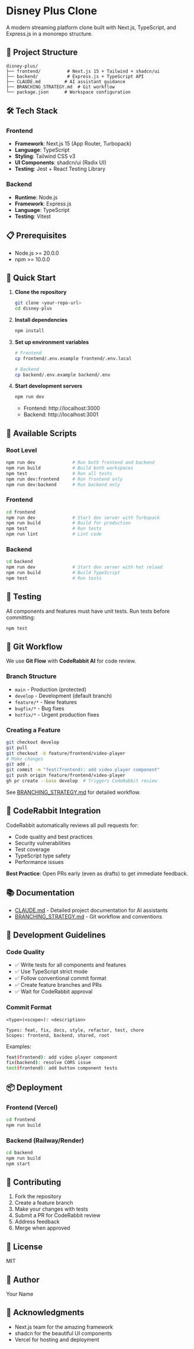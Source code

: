 # Disney Plus Clone

A modern streaming platform clone built with Next.js, TypeScript, and Express.js in a monorepo structure.

## 🚀 Project Structure

```
disney-plus/
├── frontend/          # Next.js 15 + Tailwind + shadcn/ui
├── backend/           # Express.js + TypeScript API
├── CLAUDE.md         # AI assistant guidance
├── BRANCHING_STRATEGY.md  # Git workflow
└── package.json      # Workspace configuration
```

## 🛠️ Tech Stack

### Frontend
- **Framework**: Next.js 15 (App Router, Turbopack)
- **Language**: TypeScript
- **Styling**: Tailwind CSS v3
- **UI Components**: shadcn/ui (Radix UI)
- **Testing**: Jest + React Testing Library

### Backend
- **Runtime**: Node.js
- **Framework**: Express.js
- **Language**: TypeScript
- **Testing**: Vitest

## 📋 Prerequisites

- Node.js >= 20.0.0
- npm >= 10.0.0

## 🚦 Quick Start

1. **Clone the repository**
   ```bash
   git clone <your-repo-url>
   cd disney-plus
   ```

2. **Install dependencies**
   ```bash
   npm install
   ```

3. **Set up environment variables**
   ```bash
   # Frontend
   cp frontend/.env.example frontend/.env.local

   # Backend
   cp backend/.env.example backend/.env
   ```

4. **Start development servers**
   ```bash
   npm run dev
   ```
   - Frontend: http://localhost:3000
   - Backend: http://localhost:3001

## 📜 Available Scripts

### Root Level
```bash
npm run dev              # Run both frontend and backend
npm run build            # Build both workspaces
npm test                 # Run all tests
npm run dev:frontend     # Run frontend only
npm run dev:backend      # Run backend only
```

### Frontend
```bash
cd frontend
npm run dev              # Start dev server with Turbopack
npm run build            # Build for production
npm test                 # Run tests
npm run lint             # Lint code
```

### Backend
```bash
cd backend
npm run dev              # Start dev server with hot reload
npm run build            # Build TypeScript
npm test                 # Run tests
```

## 🧪 Testing

All components and features must have unit tests. Run tests before committing:

```bash
npm test
```

## 🌿 Git Workflow

We use **Git Flow** with **CodeRabbit AI** for code review.

### Branch Structure
- `main` - Production (protected)
- `develop` - Development (default branch)
- `feature/*` - New features
- `bugfix/*` - Bug fixes
- `hotfix/*` - Urgent production fixes

### Creating a Feature
```bash
git checkout develop
git pull
git checkout -b feature/frontend/video-player
# Make changes
git add .
git commit -m "feat(frontend): add video player component"
git push origin feature/frontend/video-player
gh pr create --base develop  # Triggers CodeRabbit review
```

See [BRANCHING_STRATEGY.md](./BRANCHING_STRATEGY.md) for detailed workflow.

## 🤖 CodeRabbit Integration

CodeRabbit automatically reviews all pull requests for:
- Code quality and best practices
- Security vulnerabilities
- Test coverage
- TypeScript type safety
- Performance issues

**Best Practice**: Open PRs early (even as drafts) to get immediate feedback.

## 📚 Documentation

- [CLAUDE.md](./CLAUDE.md) - Detailed project documentation for AI assistants
- [BRANCHING_STRATEGY.md](./BRANCHING_STRATEGY.md) - Git workflow and conventions

## 🔧 Development Guidelines

### Code Quality
- ✅ Write tests for all components and features
- ✅ Use TypeScript strict mode
- ✅ Follow conventional commit format
- ✅ Create feature branches and PRs
- ✅ Wait for CodeRabbit approval

### Commit Format
```
<type>(<scope>): <description>

Types: feat, fix, docs, style, refactor, test, chore
Scopes: frontend, backend, shared, root
```

Examples:
```bash
feat(frontend): add video player component
fix(backend): resolve CORS issue
test(frontend): add button component tests
```

## 📦 Deployment

### Frontend (Vercel)
```bash
cd frontend
npm run build
```

### Backend (Railway/Render)
```bash
cd backend
npm run build
npm start
```

## 🤝 Contributing

1. Fork the repository
2. Create a feature branch
3. Make your changes with tests
4. Submit a PR for CodeRabbit review
5. Address feedback
6. Merge when approved

## 📄 License

MIT

## 👤 Author

Your Name

## 🙏 Acknowledgments

- Next.js team for the amazing framework
- shadcn for the beautiful UI components
- Vercel for hosting and deployment

